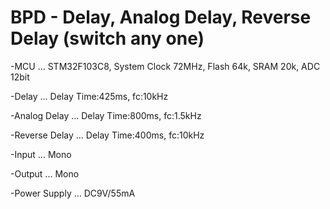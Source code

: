 # BPD - Delay, Analog Delay, Reverse Delay (switch any one)

-MCU ... STM32F103C8, System Clock 72MHz, Flash 64k, SRAM 20k, ADC 12bit

-Delay ... Delay Time:425ms, fc:10kHz

-Analog Delay ... Delay Time:800ms, fc:1.5kHz

-Reverse Delay ... Delay Time:400ms, fc:10kHz

-Input ... Mono

-Output ... Mono

-Power Supply ... DC9V/55mA
